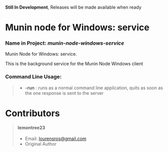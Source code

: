 **Still In Development**, Releases will be made available when ready

# Munin node for Windows: service
### Name in Project: *munin-node-windows-service*

Munin Node for Windows: service.

This is the background service for the Munin Node Windows client

### Command Line Usage:
> * **-run** : runs as a normal command line application, quits as soon as the one response is sent to the server

# Contributors
> #### lemontree23
> * Email: lourensros@gmail.com
> * Original Author
